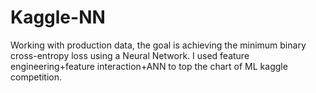 # Kaggle-NN
Working with production data, the goal is achieving the minimum binary cross-entropy loss using a Neural Network. I used feature engineering+feature interaction+ANN to top the chart of ML kaggle competition. 
